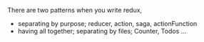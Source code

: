 There are two patterns when you write redux, 
- separating by purpose; reducer, action, saga, actionFunction
- having all together; separating by files; Counter, Todos ...
